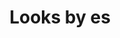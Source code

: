 ---
title: "Looks by es"
url: /karachi/looks-by-es-ls-66-lucknow-society-sector-31-e-korang/
shop: beauty
---